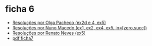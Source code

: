 # ficha 6

- [Resoluções por Olga Pacheco (ex2d e 4, ex5)](https://github.com/giventofly/cp1920/blob/master/ficha6/tp1.md)
- [Resoluções por Nuno Macedo (ex1, ex2, ex4, ex5, in=[zero,succ])](https://github.com/giventofly/cp1920/blob/master/ficha6/tp2.md)
- [Resoluções por Renato Neves (ex5)](https://github.com/giventofly/cp1920/blob/master/ficha6/tp3.md)
- [pdf ficha7](https://github.com/giventofly/cp1920/blob/master/ficha4/cp1920f07.pdf)
